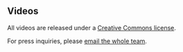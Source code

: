 ## Videos

All videos are released under a [Creative Commons license](http://creativecommons.org/licenses/by/4.0/). 

For press inquiries, please [email the whole team](mailto:skriegman@g.harvard.edu,Douglas.Blackiston@tufts.edu,Michael.Levin@tufts.edu,josh.bongard@uvm.edu).


